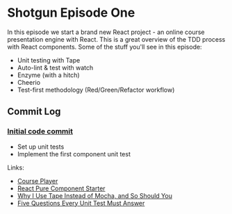 # Shotgun Episode One

In this episode we start a brand new React project - an online course presentation engine with React. This is a great overview of the TDD process with React components. Some of the stuff you'll see in this episode:

* Unit testing with Tape
* Auto-lint & test with watch
* Enzyme (with a hitch)
* Cheerio
* Test-first methodology (Red/Green/Refactor workflow)


## Commit Log

### [Initial code commit](https://github.com/jshomes/course-player/tree/249793ee8dd108ade47ff218c3492247d42b83f4)

* Set up unit tests
* Implement the first component unit test

Links:

* [Course Player](https://github.com/jshomes/course-player)
* [React Pure Component Starter](https://github.com/ericelliott/react-pure-component-starter)
* [Why I Use Tape Instead of Mocha, and So Should You](https://medium.com/javascript-scene/why-i-use-tape-instead-of-mocha-so-should-you-6aa105d8eaf4)
* [Five Questions Every Unit Test Must Answer](https://medium.com/javascript-scene/what-every-unit-test-needs-f6cd34d9836d)

